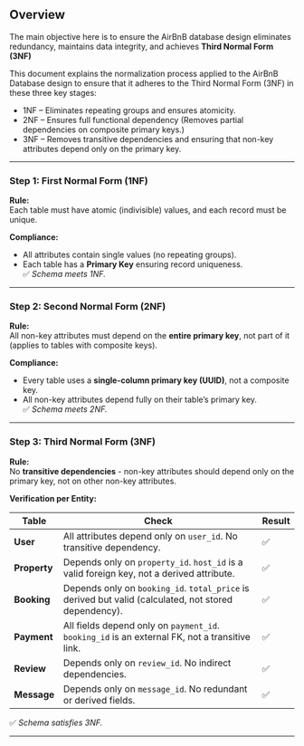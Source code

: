 
## Overview
The main objective here is to ensure the AirBnB database design eliminates redundancy, maintains data integrity, and achieves **Third Normal Form (3NF)**   

This document explains the normalization process applied to the AirBnB Database design to ensure that it adheres to the Third Normal Form (3NF) in these three key stages:
- 1NF – Eliminates repeating groups and ensures atomicity.
- 2NF – Ensures full functional dependency (Removes partial dependencies on composite primary keys.)
- 3NF – Removes transitive dependencies and ensuring that non-key attributes depend only on the primary key.


---

###  **Step 1: First Normal Form (1NF)**
**Rule:**  
Each table must have atomic (indivisible) values, and each record must be unique.

**Compliance:**  
- All attributes contain single values (no repeating groups).  
- Each table has a **Primary Key** ensuring record uniqueness.  
✅ *Schema meets 1NF.*

---

###  **Step 2: Second Normal Form (2NF)**
**Rule:**  
All non-key attributes must depend on the **entire primary key**, not part of it (applies to tables with composite keys).

**Compliance:**  
- Every table uses a **single-column primary key (UUID)**, not a composite key.  
- All non-key attributes depend fully on their table’s primary key.  
✅ *Schema meets 2NF.*

---

### **Step 3: Third Normal Form (3NF)**
**Rule:**  
No **transitive dependencies** -  non-key attributes should depend only on the primary key, not on other non-key attributes.

**Verification per Entity:**

| Table | Check | Result |
|--------|--------|--------|
| **User** | All attributes depend only on `user_id`. No transitive dependency. | ✅ |
| **Property** | Depends only on `property_id`. `host_id` is a valid foreign key, not a derived attribute. | ✅ |
| **Booking** | Depends only on `booking_id`. `total_price` is derived but valid (calculated, not stored dependency). | ✅ |
| **Payment** | All fields depend only on `payment_id`. `booking_id` is an external FK, not a transitive link. | ✅ |
| **Review** | Depends only on `review_id`. No indirect dependencies. | ✅ |
| **Message** | Depends only on `message_id`. No redundant or derived fields. | ✅ |

✅ *Schema satisfies 3NF.*

---



